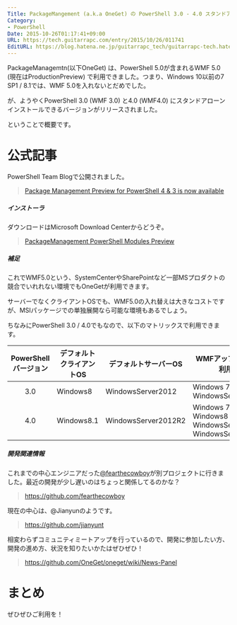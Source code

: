 ```yaml
---
Title: PackageMangement (a.k.a OneGet) の PowerShell 3.0 - 4.0 スタンドアローンインストール版について
Category:
- PowerShell
Date: 2015-10-26T01:17:41+09:00
URL: https://tech.guitarrapc.com/entry/2015/10/26/011741
EditURL: https://blog.hatena.ne.jp/guitarrapc_tech/guitarrapc-tech.hatenablog.com/atom/entry/6653458415125843802
---
```


PackageManagemtn(以下OneGet) は、PowerShell 5.0が含まれるWMF 5.0 (現在はProductionPreview) で利用できました。つまり、Windows 10以前の7 SP1 / 8.1では、WMF 5.0を入れないとだめでした。

が、ようやくPowerShell 3.0 (WMF 3.0) と4.0 (WMF4.0) にスタンドアローンインストールできるバージョンがリリースされました。

ということで概要です。


# 公式記事

PowerShell Team Blogで公開されました。

> [Package Management Preview for PowerShell 4 & 3 is now available](http://blogs.msdn.com/b/powershell/archive/2015/10/09/package-management-preview-for-powershell-4-amp-3-is-now-available.aspx)


##### インストーラ

ダウンロードはMicrosoft Download Centerからどうぞ。

> [PackageManagement PowerShell Modules Preview](https://www.microsoft.com/en-us/download/details.aspx?id=49186)


##### 補足

これでWMF5.0という、SystemCenterやSharePointなど一部MSプロダクトの競合でいれれない環境でもOneGetが利用できます。

サーバーでなくクライアントOSでも、WMF5.0の入れ替えは大きなコストですが、MSIパッケージでの単独展開なら可能な環境もあるでしょう。

ちなみにPowerShell 3.0 / 4.0でもなので、以下のマトリックスで利用できます。

PowerShellバージョン | デフォルトクライアントOS | デフォルトサーバーOS | WMFアップグレードで利用可能
:----:| ---- | ---- | ----
3.0 | Windows8 | WindowsServer2012 | Windows 7SP1 <br/> WindowsServer2008R2
4.0 | Windows8.1 | WindowsServer2012R2 | Windows 7SP1 <br/> Windows8 <br/> WindowsServer2008R2 <br/> WindowsServer2012

##### 開発関連情報

これまでの中心エンジニアだった[@fearthecowboy](https://twitter.com/fearthecowboy)が別プロジェクトに行きました。最近の開発が少し遅いのはちょっと関係してるのかな？

> https://github.com/fearthecowboy

現在の中心は、@Jianyunのようです。

> https://github.com/jianyunt

相変わらずコミュニティミートアップを行っているので、開発に参加したい方、開発の進め方、状況を知りたいかたはぜひぜひ！

> https://github.com/OneGet/oneget/wiki/News-Panel


# まとめ

ぜひぜひご利用を！
